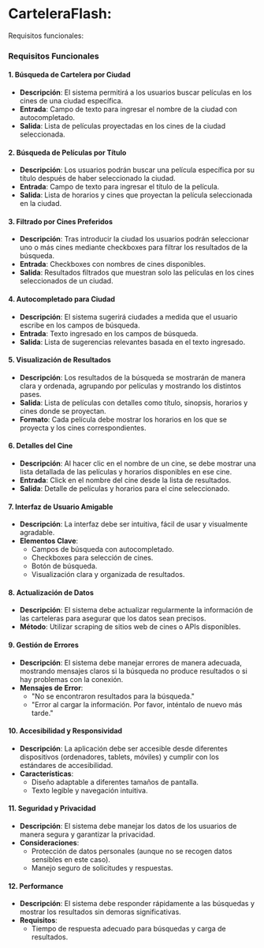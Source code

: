 # CarteleraFlash:
Requisitos funcionales:

### Requisitos Funcionales

#### 1. **Búsqueda de Cartelera por Ciudad**
   - **Descripción**: El sistema permitirá a los usuarios buscar películas en los cines de una ciudad específica.
   - **Entrada**: Campo de texto para ingresar el nombre de la ciudad con autocompletado.
   - **Salida**: Lista de películas proyectadas en los cines de la ciudad seleccionada.

#### 2. **Búsqueda de Películas por Título**
   - **Descripción**: Los usuarios podrán buscar una película específica por su título después de haber seleccionado la ciudad.
   - **Entrada**: Campo de texto para ingresar el título de la película.
   - **Salida**: Lista de horarios y cines que proyectan la película seleccionada en la ciudad.

#### 3. **Filtrado por Cines Preferidos**
   - **Descripción**: Tras introducir la ciudad los usuarios podrán seleccionar uno o más cines mediante checkboxes para filtrar los resultados de la búsqueda.
   - **Entrada**: Checkboxes con nombres de cines disponibles.
   - **Salida**: Resultados filtrados que muestran solo las películas en los cines seleccionados de un ciudad.

#### 4. **Autocompletado para Ciudad**
   - **Descripción**: El sistema sugerirá ciudades a medida que el usuario escribe en los campos de búsqueda.
   - **Entrada**: Texto ingresado en los campos de búsqueda.
   - **Salida**: Lista de sugerencias relevantes basada en el texto ingresado.

#### 5. **Visualización de Resultados**
   - **Descripción**: Los resultados de la búsqueda se mostrarán de manera clara y ordenada, agrupando por películas y mostrando los distintos pases.
   - **Salida**: Lista de películas con detalles como título, sinopsis, horarios y cines donde se proyectan.
   - **Formato**: Cada película debe mostrar los horarios en los que se proyecta y los cines correspondientes.

#### 6. **Detalles del Cine**
   - **Descripción**: Al hacer clic en el nombre de un cine, se debe mostrar una lista detallada de las películas y horarios disponibles en ese cine.
   - **Entrada**: Click en el nombre del cine desde la lista de resultados.
   - **Salida**: Detalle de películas y horarios para el cine seleccionado.

#### 7. **Interfaz de Usuario Amigable**
   - **Descripción**: La interfaz debe ser intuitiva, fácil de usar y visualmente agradable.
   - **Elementos Clave**:
     - Campos de búsqueda con autocompletado.
     - Checkboxes para selección de cines.
     - Botón de búsqueda.
     - Visualización clara y organizada de resultados.

#### 8. **Actualización de Datos**
   - **Descripción**: El sistema debe actualizar regularmente la información de las carteleras para asegurar que los datos sean precisos.
   - **Método**: Utilizar scraping de sitios web de cines o APIs disponibles.

#### 9. **Gestión de Errores**
   - **Descripción**: El sistema debe manejar errores de manera adecuada, mostrando mensajes claros si la búsqueda no produce resultados o si hay problemas con la conexión.
   - **Mensajes de Error**:
     - "No se encontraron resultados para la búsqueda."
     - "Error al cargar la información. Por favor, inténtalo de nuevo más tarde."

#### 10. **Accesibilidad y Responsividad**
   - **Descripción**: La aplicación debe ser accesible desde diferentes dispositivos (ordenadores, tablets, móviles) y cumplir con los estándares de accesibilidad.
   - **Características**:
     - Diseño adaptable a diferentes tamaños de pantalla.
     - Texto legible y navegación intuitiva.

#### 11. **Seguridad y Privacidad**
   - **Descripción**: El sistema debe manejar los datos de los usuarios de manera segura y garantizar la privacidad.
   - **Consideraciones**:
     - Protección de datos personales (aunque no se recogen datos sensibles en este caso).
     - Manejo seguro de solicitudes y respuestas.

#### 12. **Performance**
   - **Descripción**: El sistema debe responder rápidamente a las búsquedas y mostrar los resultados sin demoras significativas.
   - **Requisitos**:
     - Tiempo de respuesta adecuado para búsquedas y carga de resultados.
